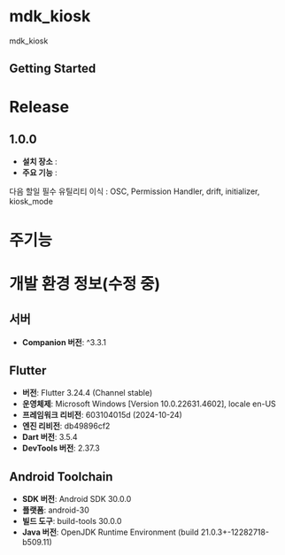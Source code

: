 # mdk_kiosk

mdk_kiosk

## Getting Started


# Release
## 1.0.0
- **설치 장소** :
- **주요 기능** :


다음 할일
필수 유틸리티 이식 : OSC, Permission Handler, drift, initializer, kiosk_mode

# 주기능


# 개발 환경 정보(수정 중)

## 서버
- **Companion 버전**: ^3.3.1

## Flutter
- **버전**: Flutter 3.24.4 (Channel stable)
- **운영체제**: Microsoft Windows [Version 10.0.22631.4602], locale en-US
- **프레임워크 리비전**: 603104015d (2024-10-24)
- **엔진 리비전**: db49896cf2
- **Dart 버전**: 3.5.4
- **DevTools 버전**: 2.37.3


## Android Toolchain
- **SDK 버전**: Android SDK 30.0.0
- **플랫폼**: android-30
- **빌드 도구**: build-tools 30.0.0
- **Java 버전**: OpenJDK Runtime Environment (build 21.0.3+-12282718-b509.11)
